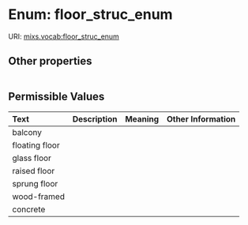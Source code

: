 
# Enum: floor_struc_enum




URI: [mixs.vocab:floor_struc_enum](https://w3id.org/mixs/vocab/floor_struc_enum)


## Other properties

|  |  |  |
| --- | --- | --- |

## Permissible Values

| Text | Description | Meaning | Other Information |
| :--- | :---: | :---: | ---: |
| balcony |  |  |  |
| floating floor |  |  |  |
| glass floor |  |  |  |
| raised floor |  |  |  |
| sprung floor |  |  |  |
| wood-framed |  |  |  |
| concrete |  |  |  |

